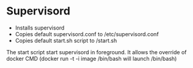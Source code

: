 # Supervisord

* Installs supervisord
* Copies default supervisord.conf to /etc/supervisord.conf
* Copies default start.sh script to /start.sh

The start script start supervisord in foreground.
It allows the override of docker CMD (docker run -t -i image /bin/bash will launch /bin/bash)